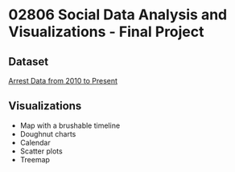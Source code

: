 # 02806 Social Data Analysis and Visualizations - Final Project

## Dataset
[Arrest Data from 2010 to Present](https://data.lacity.org/A-Safe-City/Arrest-Data-from-2010-to-Present/yru6-6re4)

## Visualizations
* Map with a brushable timeline
* Doughnut charts
* Calendar
* Scatter plots
* Treemap

